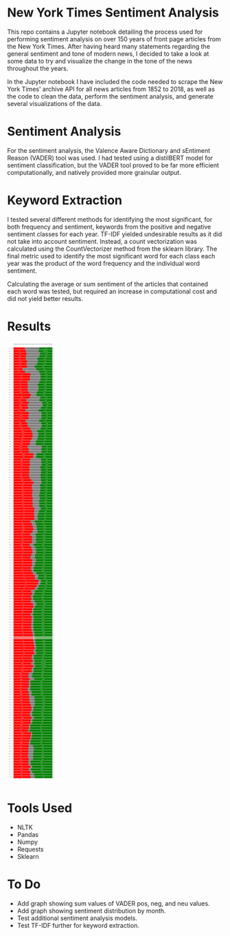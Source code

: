 # New York Times Sentiment Analysis

This repo contains a Jupyter notebook detailing the process used for performing sentiment analysis on over 150 years of front page articles from the New York Times. After having heard many statements regarding the general sentiment and tone of modern news, I decided to take a look at some data to try and visualize the change in the tone of the news throughout the years.

In the Jupyter notebook I have included the code needed to scrape the New York Times' archive API for all news articles from 1852 to 2018, as well as the code to clean the data, perform the sentiment analysis, and generate several visualizations of the data.

# Sentiment Analysis

For the sentiment analysis, the Valence Aware Dictionary and sEntiment Reason (VADER) tool was used. I had tested using a distilBERT model for sentiment classification, but the VADER tool proved to be far more efficient computationally, and natively provided more grainular output.

# Keyword Extraction

I tested several different methods for identifying the most significant, for both frequency and sentiment, keywords from the positive and negative sentiment classes for each year. TF-IDF yielded undesirable results as it did not take into account sentiment. Instead, a count vectorization was calculated using the CountVectorizer method from the sklearn library. The final metric used to identify the most significant word for each class each year was the product of the word frequency and the individual word sentiment.

Calculating the average or sum sentiment of the articles that contained each word was tested, but required an increase in computational cost and did not yield better results.

# Results

![Sentiment Distribution Visual](https://github.com/thebrianmcmurray/nytsentiment/blob/master/plot.png)

# Tools Used
* NLTK
* Pandas
* Numpy
* Requests
* Sklearn

# To Do
* Add graph showing sum values of VADER pos, neg, and neu values.
* Add graph showing sentiment distribution by month.
* Test additional sentiment analysis models.
* Test TF-IDF further for keyword extraction.
